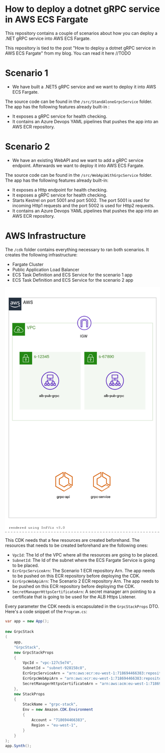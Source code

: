 # How to deploy a dotnet gRPC service in AWS ECS Fargate

This repository contains a couple of scenarios about how you can deploy a .NET gRPC service into AWS ECS Fargate.

This repository is tied to the post  "How to deploy a dotnet gRPC service in AWS ECS Fargate" from my blog. You can read it here //TODO

# Scenario 1

- We have built a .NET5 gRPC service and we want to deploy it into AWS ECS Fargate.

The source code can be found in the ``/src/StandAloneGrpcService`` folder. The app has the following features already built-in :

- It exposes a  gRPC service for health checking.
- It contains an Azure Devops YAML pipelines that pushes the app into an AWS ECR repository.


# Scenario 2

- We have an existing WebAPI and we want to add a gRPC service endpoint. Afterwards we want to deploy it into AWS ECS Fargate.   

The source code can be found in the ``/src/WebApiWithGrpcService`` folder. The app has the following features already built-in:

- It exposes a Http endpoint for health checking.
- It exposes a gRPC service for health checking.
- Starts Kestrel on port 5001 and port 5002. The port 5001 is used for incoming Http1 requests and the port 5002 is used for Http2 requests.
- It contains an Azure Devops YAML pipelines that pushes the app into an AWS ECR repository.

# AWS Infrastructure

The ``/cdk`` folder contains everything necessary to ran both scenarios. It creates the following infrastructure:

- Fargate Cluster
- Public Application Load Balancer
- ECS Task Definition and ECS Service for the scenario 1 app
- ECS Task Definition and ECS Service for the scenario 2 app

![aws-infrastructure](https://github.com/karlospn/deploying-net-grpc-services-on-ecs-fargate/blob/main/docs/GrpcStack.template.json.png)

This CDK needs that a few resources are created beforehand. The resources that needs to be created beforehand are the following ones:

- ``VpcId``: The Id of the VPC where all the resources are going to be placed.
- ``SubnetId``: The Id of the subnet where the ECS Fargate Service is going to be placed.
- ``EcrGrpcServiceArn``: The Scenario 1 ECR repository Arn. The app needs to be pushed on this ECR repository before deploying the CDK.
- ``EcrGrpcWebApiArn``: The Scenario 2 ECR repository Arn. The app needs to be pushed on this ECR repository before deploying the CDK.
- ``SecretManagerHttpsCertificateArn``: A secret manager arn pointing to a certificate that is going to be used for the ALB Https Listener.
  
Every parameter the CDK needs is encapsulated in the ``GrpcStackProps`` DTO. Here's a code snippet of the ``Program.cs``:

```csharp
var app = new App();

new GrpcStack
(
    app, 
    "GrpcStack",
    new GrpcStackProps
    {
        VpcId = "vpc-127c5e74",
        SubnetId = "subnet-928158c8",
        EcrGrpcServiceArn = "arn:aws:ecr:eu-west-1:718694466383:repository/server.grpc",
        EcrGrpcWebApiArn = "arn:aws:ecr:eu-west-1:718694466383:repository/server.apiwithgrpc",
        SecretManagerHttpsCertificateArn = "arn:aws:acm:eu-west-1:718694466383:certificate/41b69798-8a4f-4ca9-a12a-cfa6fc59fe53"
    },
    new StackProps
    {
        StackName = "grpc-stack",
        Env = new Amazon.CDK.Environment
        {
            Account = "718694466383",
            Region = "eu-west-1",
        }
    }
);
app.Synth();
```
